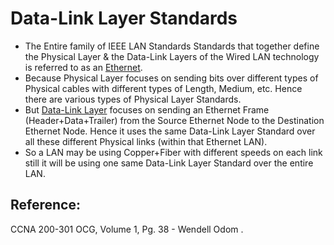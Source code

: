 # Data-Link Layer Standards

* The Entire family of IEEE LAN Standards Standards that together define the Physical Layer & the Data-Link Layers of the Wired LAN technology is referred to as an [Ethernet](https://app.gitbook.com/@mudassirs46/s/network-fundamentals/~/drafts/-MRZ8l67L5MHnaQIEh9W/an-ethernet).
* Because Physical Layer focuses on sending bits over different types of Physical cables with different types of Length, Medium, etc. Hence there are various types of Physical Layer Standards.
* But [Data-Link Layer](https://app.gitbook.com/@mudassirs46/s/network-fundamentals/~/drafts/-MRZ8l67L5MHnaQIEh9W/data-link-layer) focuses on sending an Ethernet Frame \(Header+Data+Trailer\) from the Source Ethernet Node to the Destination Ethernet Node. Hence it uses the same Data-Link Layer Standard over all these different Physical links \(within that Ethernet LAN\).
* So a LAN may be using Copper+Fiber with different speeds on each link still it will be using one same Data-Link Layer Standard over the entire LAN.

## Reference:

CCNA 200-301 OCG, Volume 1, Pg. 38 - Wendell Odom .

